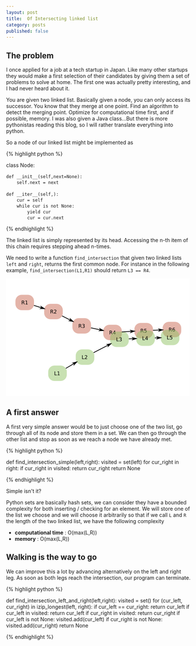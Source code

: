 ```yaml
---
layout: post
title:  Of Intersecting linked list
category: posts
published: false
---
```





The problem
---------------------------------------------

I once applied for a job at a tech startup in Japan. Like many other startups they would make a first selection of their candidates by giving them a set of problems to solve at home. The first one was actually pretty interesting, and I had never heard about it.

You are given two linked list. Basically given a node, you can only access its successor. You know that they merge at one point. Find an algorithm to detect the merging point. Optimize for computational time first, and if possible, memory. I was also given a Java class...But there is more pythonistas reading this blog, so I will rather translate everything into python.

So a node of our linked list might be implemented as 

{% highlight python %}

class Node:
    
    def __init__(self,next=None):
        self.next = next

    def __iter__(self,):
        cur = self
        while cur is not None:
            yield cur
            cur = cur.next

{% endhighlight %}

The linked list is simply represented by its head.
Accessing the n-th item of this chain requires stepping ahead n-times.

We need to write a function ``find_intersection`` that given two linked lists ``left`` and ``right``, returns the first common node.
For instance in the following example, ``find_intersection(L1,R1)`` should return ``L3 == R4``.

![Merging linked list](/images/chain/chain.png)



A first answer
------------------------

A first very simple answer would be to just choose one of the two list, go through all of its node and store them in a set. We can then go through the other list and stop as soon as we reach a node we have already met.

{% highlight python %}

def find_intersection_simple(left,right):
    visited = set(left)
    for cur_right in right:
        if cur_right in visited:
            return cur_right
    return None

{% endhighlight %}

Simple isn't it? 

Python sets are basically hash sets, we can consider they have a bounded complexity for both inserting / checking for an element.
We will store one of the list we choose and we will choose it arbitrarily so that if we call ``L`` and ``R`` the length of the two linked list, we have the following complexity

- **computational time** : O(max(L,R))
- **memory** : O(max(L,R))


Walking is the way to go
---------------------------

We can improve this a lot by advancing alternatively on the left and right leg. As soon as both legs reach the intersection, our program can terminate.

{% highlight python %}

def find_intersection_left_and_right(left,right):
    visited = set()
    for (cur_left, cur_right) in izip_longest(left, right):
        if cur_left == cur_right:
            return cur_left
        if cur_left in visited:
            return cur_left
        if cur_right in visited:
            return cur_right
        if cur_left is not None:
            visited.add(cur_left)
        if cur_right is not None:
            visited.add(cur_right)
    return None

{% endhighlight %}
